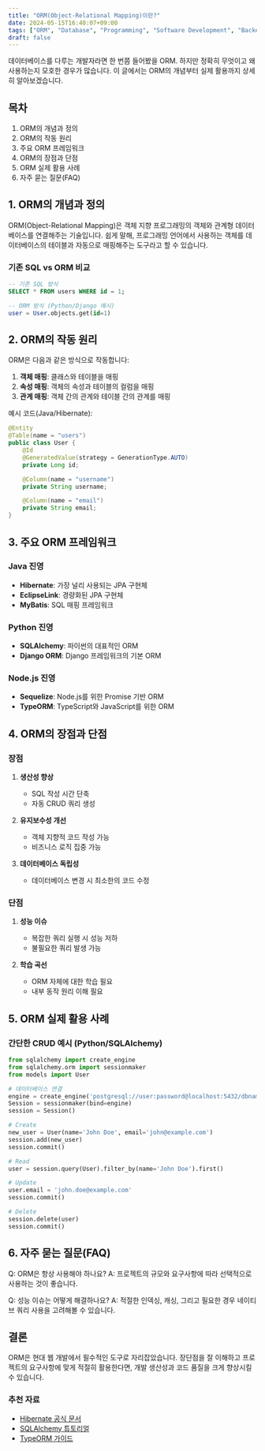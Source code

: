 ```yaml
---
title: "ORM(Object-Relational Mapping)이란?"
date: 2024-05-15T16:40:07+09:00
tags: ["ORM", "Database", "Programming", "Software Development", "Backend Development"]
draft: false
---
```


데이터베이스를 다루는 개발자라면 한 번쯤 들어봤을 ORM. 하지만 정확히 무엇이고 왜 사용하는지 모호한 경우가 많습니다. 이 글에서는 ORM의 개념부터 실제 활용까지 상세히 알아보겠습니다.

## 목차

1. ORM의 개념과 정의
2. ORM의 작동 원리
3. 주요 ORM 프레임워크
4. ORM의 장점과 단점
5. ORM 실제 활용 사례
6. 자주 묻는 질문(FAQ)

## 1. ORM의 개념과 정의

ORM(Object-Relational Mapping)은 객체 지향 프로그래밍의 객체와 관계형 데이터베이스를 연결해주는 기술입니다. 쉽게 말해, 프로그래밍 언어에서 사용하는 객체를 데이터베이스의 테이블과 자동으로 매핑해주는 도구라고 할 수 있습니다.

### 기존 SQL vs ORM 비교

```sql
-- 기존 SQL 방식
SELECT * FROM users WHERE id = 1;

-- ORM 방식 (Python/Django 예시)
user = User.objects.get(id=1)
```

## 2. ORM의 작동 원리

ORM은 다음과 같은 방식으로 작동합니다:

1. **객체 매핑**: 클래스와 테이블을 매핑
2. **속성 매핑**: 객체의 속성과 테이블의 컬럼을 매핑
3. **관계 매핑**: 객체 간의 관계와 테이블 간의 관계를 매핑

예시 코드(Java/Hibernate):

```java
@Entity
@Table(name = "users")
public class User {
    @Id
    @GeneratedValue(strategy = GenerationType.AUTO)
    private Long id;

    @Column(name = "username")
    private String username;

    @Column(name = "email")
    private String email;
}
```

## 3. 주요 ORM 프레임워크

### Java 진영

-   **Hibernate**: 가장 널리 사용되는 JPA 구현체
-   **EclipseLink**: 경량화된 JPA 구현체
-   **MyBatis**: SQL 매핑 프레임워크

### Python 진영

-   **SQLAlchemy**: 파이썬의 대표적인 ORM
-   **Django ORM**: Django 프레임워크의 기본 ORM

### Node.js 진영

-   **Sequelize**: Node.js를 위한 Promise 기반 ORM
-   **TypeORM**: TypeScript와 JavaScript를 위한 ORM

## 4. ORM의 장점과 단점

### 장점

1. **생산성 향상**

    - SQL 작성 시간 단축
    - 자동 CRUD 쿼리 생성

2. **유지보수성 개선**

    - 객체 지향적 코드 작성 가능
    - 비즈니스 로직 집중 가능

3. **데이터베이스 독립성**
    - 데이터베이스 변경 시 최소한의 코드 수정

### 단점

1. **성능 이슈**

    - 복잡한 쿼리 실행 시 성능 저하
    - 불필요한 쿼리 발생 가능

2. **학습 곡선**
    - ORM 자체에 대한 학습 필요
    - 내부 동작 원리 이해 필요

## 5. ORM 실제 활용 사례

### 간단한 CRUD 예시 (Python/SQLAlchemy)

```python
from sqlalchemy import create_engine
from sqlalchemy.orm import sessionmaker
from models import User

# 데이터베이스 연결
engine = create_engine('postgresql://user:password@localhost:5432/dbname')
Session = sessionmaker(bind=engine)
session = Session()

# Create
new_user = User(name='John Doe', email='john@example.com')
session.add(new_user)
session.commit()

# Read
user = session.query(User).filter_by(name='John Doe').first()

# Update
user.email = 'john.doe@example.com'
session.commit()

# Delete
session.delete(user)
session.commit()
```

## 6. 자주 묻는 질문(FAQ)

Q: ORM은 항상 사용해야 하나요?
A: 프로젝트의 규모와 요구사항에 따라 선택적으로 사용하는 것이 좋습니다.

Q: 성능 이슈는 어떻게 해결하나요?
A: 적절한 인덱싱, 캐싱, 그리고 필요한 경우 네이티브 쿼리 사용을 고려해볼 수 있습니다.

## 결론

ORM은 현대 웹 개발에서 필수적인 도구로 자리잡았습니다. 장단점을 잘 이해하고 프로젝트의 요구사항에 맞게 적절히 활용한다면, 개발 생산성과 코드 품질을 크게 향상시킬 수 있습니다.

### 추천 자료

-   [Hibernate 공식 문서](https://hibernate.org/orm/documentation/5.4/)
-   [SQLAlchemy 튜토리얼](https://docs.sqlalchemy.org/en/14/tutorial/)
-   [TypeORM 가이드](https://typeorm.io/#/)
